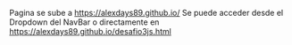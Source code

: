 Pagina se sube a https://alexdays89.github.io/
Se puede acceder desde el Dropdown del NavBar o directamente en https://alexdays89.github.io/desafio3js.html
